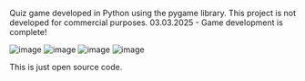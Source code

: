 Quiz game developed in Python using the pygame library. This project is not developed for commercial purposes.
03.03.2025 - Game development is complete!

![image](https://github.com/user-attachments/assets/5e1b681f-f683-4b81-b1ed-7dae570ca631) ![image](https://github.com/user-attachments/assets/6e2d29c4-26f7-4abf-b2a2-61f51896443d)
![image](https://github.com/user-attachments/assets/2ae8b43a-f1dc-4637-9135-5721371cca05) ![image](https://github.com/user-attachments/assets/e113f300-528f-4fb6-8bd9-814b9c452066)



This is just open source code.
